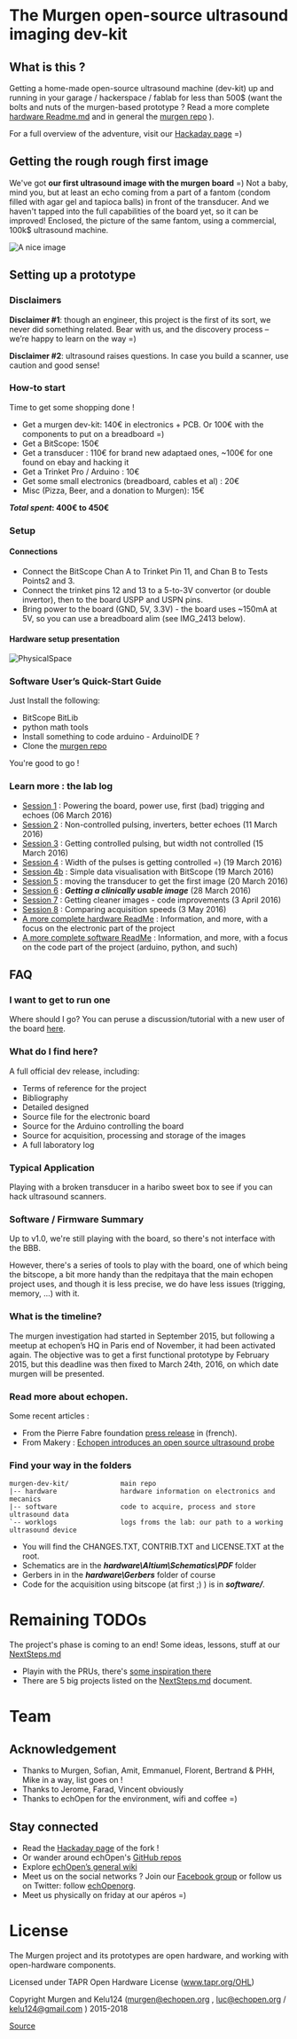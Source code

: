 # The Murgen open-source ultrasound imaging dev-kit 

## What is this ?

Getting a home-made open-source ultrasound machine (dev-kit) up and running in your garage / hackerspace / fablab for less than 500$ (want the bolts and nuts of the murgen-based prototype ? Read a more complete [hardware Readme.md](/hardware/Readme.md) and in general the [murgen repo](https://github.com/kelu124/murgen-dev-kit/) ). 

For a full overview of the adventure, visit our [Hackaday page](https://hackaday.io/project/9281-murgen) =)

## Getting the rough rough first image

We've got **our first ultrasound image with the murgen board** =) Not a baby, mind you, but at least an echo coming from a part of a fantom (condom filled with agar gel and tapioca balls) in front of the transducer. And we haven't tapped into the full capabilities of the board yet, so it can be improved! Enclosed, the picture of the same fantom, using a commercial, 100k$ ultrasound machine.

![A nice image](/worklog/Images/Session_7/MurgenComparative.png)

## Setting up a prototype

### Disclaimers

**Disclaimer #1**: though an engineer, this project is the first of its sort, we never did something related. Bear with us, and the discovery process – we’re happy to learn on the way =)

**Disclaimer #2**: ultrasound raises questions. In case you build a scanner, use caution and good sense!

### How-to start

Time to get some shopping done !

* Get a murgen dev-kit: 140€ in electronics + PCB. Or 100€ with the components to put on a breadboard =)
* Get a BitScope: 150€
* Get a transducer : 110€ for brand new adaptaed ones, ~100€ for one found on ebay and hacking it
* Get a Trinket Pro / Arduino : 10€
* Get some small electronics (breadboard, cables et al) : 20€
* Misc (Pizza, Beer, and a donation to Murgen): 15€

**_Total spent_: 400€ to 450€**

### Setup
#### Connections

* Connect the BitScope Chan A to Trinket Pin 11, and Chan B to Tests Points2 and 3.
* Connect the trinket pins 12 and 13 to a 5-to-3V convertor (or double invertor), then to the board USPP and USPN pins.
* Bring power to the board (GND, 5V, 3.3V) - the board uses ~150mA at 5V, so you can use a breadboard alim (see IMG_2413 below).

#### Hardware setup presentation

![PhysicalSpace](/worklog/Images/Session_7/PhysicalSpace.png)

### Software User’s Quick-Start Guide

Just Install the following:

* BitScope BitLib
* python math tools
* Install something to code arduino - ArduinoIDE ?
* Clone the [murgen repo](https://github.com/kelu124/murgen-dev-kit/) 

You're good to go !

### Learn more : the lab log

- [Session 1](/worklog/Session_1.md) : Powering the board, power use, first (bad) trigging and echoes (06 March 2016)
- [Session 2](/worklog/Session_2.md) : Non-controlled pulsing, inverters, better echoes (11 March 2016)
- [Session 3](/worklog/Session_3.md) : Getting controlled pulsing, but width not controlled (15 March 2016)
- [Session 4](/worklog/Session_4.md) : Width of the pulses is getting controlled =) (19 March 2016)
- [Session 4b](/worklog/Session_4b.md) : Simple data visualisation with BitScope (19 March 2016)
- [Session 5](/worklog/Session_5.md) : moving the transducer to get the first image (20 March 2016)
- [Session 6](/worklog/Session_6.md) : ***Getting a clinically usable image*** (28 March 2016)
- [Session 7](/worklog/Session_7.md) : Getting cleaner images - code improvements  (3 April 2016)
- [Session 8](/worklog/Session_8.md) : Comparing acquisition speeds (3 May 2016)
- [A more complete hardware ReadMe](hardware/Readme.md) : Information, and more, with a focus on the electronic part of the project
- [A more complete software ReadMe](software/Readme.md) : Information, and more, with a focus on the code part of the project (arduino, python, and such)

## FAQ

### I want to get to run one

Where should I go? You can peruse a discussion/tutorial with a new user of the board [here](http://kelu124.github.io/murgen-dev-kit/).


### What do I find here?

A full official dev release, including:

* Terms of reference for the project
* Bibliography
* Detailed designed
* Source file for the electronic board
* Source for the Arduino controlling the board
* Source for acquisition, processing and storage of the images
* A full laboratory log

### Typical Application

Playing with a broken transducer in a haribo sweet box to see if you can hack ultrasound scanners.

### Software / Firmware Summary

Up to v1.0, we're still playing with the board, so there's not interface with the BBB.

However, there's a series of tools to play with the board, one of which being the bitscope, a bit more handy than the redpitaya that the main echopen project uses, and though it is less precise, we do have less issues (trigging, memory, ...) with it.

### What is the timeline?

The murgen investigation had started in September 2015, but following a meetup at echopen’s HQ in Paris end of November, it had been activated again. The objective was to get a first functional prototype by February 2015, but this deadline was then fixed to March 24th, 2016, on which date murgen will be presented.

### Read more about echopen.

Some recent articles :

* From the Pierre Fabre foundation [press release](https://www.fondationpierrefabre.org/fr/suivre-notre-action/echopen-lancement-du-premier-prototype-dechostethoscope-open-source-low-cost) in (french).
* From Makery : [Echopen introduces an open source ultrasound probe](http://www.makery.info/en/2016/03/29/echopen-lance-une-sonde-dechographie-open-source/)

### Find your way in the folders

 	murgen-dev-kit/				main repo
 	|-- hardware				hardware information on electronics and mecanics
 	|-- software				code to acquire, process and store ultrasound data
 	`-- worklogs				logs froms the lab: our path to a working ultrasound device



* You will find the CHANGES.TXT, CONTRIB.TXT and LICENSE.TXT at the root.
* Schematics are in the ***hardware\Altium\Schematics\PDF*** folder
* Gerbers in in the ***hardware\Gerbers*** folder of course
* Code for the acquisition using bitscope (at first ;) ) is in ***software/***.



# Remaining TODOs

The project's phase is coming to an end! Some ideas, lessons, stuff at our [NextSteps.md](/NextSteps.md)

* Playin with the PRUs, there's [some inspiration there](https://www.element14.com/community/community/designcenter/single-board-computers/next-gen_beaglebone/blog/2013/08/04/bbb--high-speed-data-acquisition-and-web-based-ui)
* There are 5 big projects listed on the [NextSteps.md](/NextSteps.md) document.

# Team

## Acknowledgement

* Thanks to Murgen, Sofian, Amit, Emmanuel, Florent, Bertrand & PHH, Mike in a way, list goes on !
* Thanks to Jerome, Farad, Vincent obviously
* Thanks to echOpen for the environment, wifi and coffee =)

## Stay connected

* Read the [Hackaday page](https://hackaday.io/project/9281-murgen) of the fork !
* Or wander around echOpen's [GitHub repos](https://github.com/echopen/)
* Explore [echOpen’s general wiki](http://echopen.org)
* Meet us on the social networks ? Join our [Facebook group](https://www.facebook.com/groups/echopen/) or follow us on Twitter: follow [echOpenorg](http://twitter.com/echopenorg/).
* Meet us physically on friday at our apéros =)


# License

The Murgen project and its prototypes are open hardware, and working with open-hardware components.

Licensed under TAPR Open Hardware License (www.tapr.org/OHL)

Copyright Murgen and Kelu124 (murgen@echopen.org , luc@echopen.org / kelu124@gmail.com ) 2015-2018

[Source](/Readme.md)
